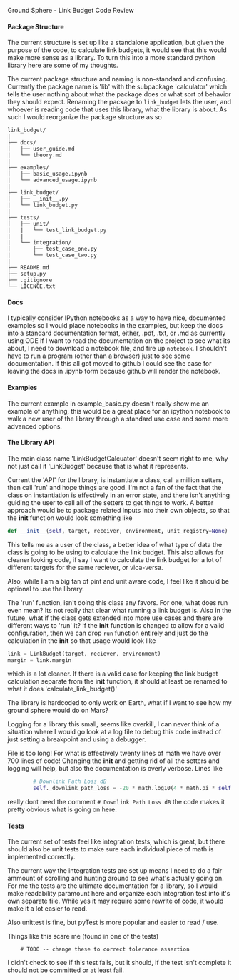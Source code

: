 Ground Sphere - Link Budget Code Review

#### Package Structure
The current structure is set up like a standalone application, but given
the purpose of the code, to calculate link budgets, it would see that
this would make more sense as a library. To turn this into a more standard
python library here are some of my thoughts.

The current package structure and naming is non-standard and confusing. Currently
the package name is 'lib' with the subpackage 'calculator' which tells the user
nothing about what the package does or what sort of behavior they should expect.
Renaming the package to `link_budget` lets the user, and whoever is reading
code that uses this library, what the library is about. As such I would reorganize
the package structure as so


```
link_budget/
|
├── docs/
|	├── user_guide.md
|   └── theory.md
|
├── examples/
|   ├── basic_usage.ipynb
|   └── advanced_usage.ipynb	
|
├── link_budget/
|   ├── __init__.py
|	└── link_budget.py
|
├── tests/
|   ├── unit/
|	|	└── test_link_budget.py
|	|
|	└── integration/
|		├── test_case_one.py
|		└── test_case_two.py			 
|
├── README.md
├── setup.py
├── .gitignore
└── LICENCE.txt

```

#### Docs

I typically consider IPython notebooks as a way to have nice, documented examples
so I would place notebooks in the examples, but keep the docs into a standard
documentation format, either, .pdf, .txt, or .md as currently using ODE if I want
to read the documentation on the project to see what its about, I need to download
a notebook file, and fire up `notebook`. I shouldn't have to run a program (other than a browser) just to see some documentation. If this all got moved to github
I could see the case for leaving the docs in .ipynb form because github will render
the notebook.

#### Examples

The current example in example_basic.py doesn't really show me an example of 
anything, this would be a great place for an ipython notebook to walk a new
user of the library through a standard use case and some more advanced options.

#### The Library API
The main class name 'LinkBudgetCalcuator' doesn't seem right to me, why not
just call it 'LinkBudget' because that is what it represents.

Current the 'API' for the library, is instantiate a class, call a million setters,
then call 'run' and hope things are good. I'm not a fan of the fact that the class
on instantiation is effectively in an error state, and there isn't anything guiding
the user to call all of the setters to get things to work. A better approach would
be to package related inputs into their own objects, so that the __init__ function
would look something like

```python
def __init__(self, target, receiver, environment, unit_registry=None)
```

This tells me as a user of the class, a better idea of what type of data the
class is going to be using to calculate the link budget. This also allows
for cleaner looking code, if say I want to calculate the link budget for a lot
of different targets for the same reciever, or vica-versa.

Also, while I am a big fan of pint and unit aware code, I feel like it should
be optional to use the library.

The 'run' function, isn't doing this class any favors. For one, what does run
even mean? Its not really that clear what running a link budget is. Also in
the future, what if the class gets extended into more use cases and there
are different ways to 'run' it? If the __init__ function is changed to
allow for a valid configuration, then we can drop `run` function entirely
and just do the calculation in the __init__ so that usage would look like

```python
link = LinkBudget(target, reciever, environment)
margin = link.margin
```

which is a lot cleaner. If there is a valid case for keeping the link budget
calculation separate from the __init__ function, it should at least be renamed
to what it does 'calculate_link_budget()'

The library is hardcoded to only work on Earth, what if I want to see how my
ground sphere would do on Mars?

Logging for a library this small, seems like overkill, I can never think of
a situation where I would go look at a log file to debug this code instead
of just setting a breakpoint and using a debugger.

File is too long! For what is effectively twenty lines of math we have over 700 
lines of code! Changing the __init__ and getting rid of all the setters and logging
will help, but also the documentation is overly verbose. Lines like

```python
        # Downlink Path Loss dB
        self._downlink_path_loss = -20 * math.log10(4 * math.pi * self._link_distance / self._downlink_wavelength)
```

really dont need the comment `# Downlink Path Loss dB` the code makes it pretty
obvious what is going on here. 

#### Tests

The current set of tests feel like integration tests, which is great, but there
should also be unit tests to make sure each individual piece of math is implemented correctly.

The current way the integration tests are set up means I need to do a fair ammount
of scrolling and hunting around to see what's actually going on. For me the tests
are the ultimate documentation for a library, so I would make readability paramount
here and organize each integration test into it's own separate file. While yes
it may require some rewrite of code, it would make it a lot easier to read. 

Also unittest is fine, but pyTest is more popular and easier to read / use. 

Things like this scare me (found in one of the tests)
```
	# TODO -- change these to correct tolerance assertion
```

I didn't check to see if this test fails, but it should, if the test isn't complete
it should not be committed or at least fail. 